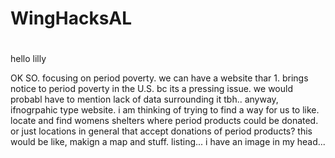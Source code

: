 # WingHacksAL

#

hello lilly

OK SO.
focusing on period poverty. we can have a website thar 1. brings notice to period poverty in the U.S. bc its a pressing issue. we would probabl have to mention lack of data surrounding it tbh.. anyway, ifnogrpahic type website.
i am thinking of trying to find a way for us to like. locate and find womens shelters where period products could be donated. or just locations in general that accept donations of period products? this would be like, makign a map and stuff. listing... i have an image in my head...
